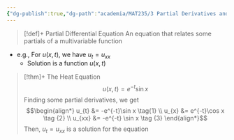 ```yaml
---
{"dg-publish":true,"dg-path":"academia/MAT235/3 Partial Derivatives and the Gradient/Partial Differential Equation.md","permalink":"/academia/mat-235/3-partial-derivatives-and-the-gradient/partial-differential-equation/","tags":["lecture","math","note","university"],"created":"2024-11-13T22:59:54.131-05:00","updated":"2024-11-29T22:05:57.284-05:00"}
---
```



> [!def]+ Partial Differential Equation
> An equation that relates some partials of a multivariable function

- e.g., For $u(x, t)$, we have $u_{t} = u_{xx}$
    - Solution is a function $u(x, t)$

> [!thm]+ The Heat Equation
> $$u(x, t) = e^{-t}\sin x$$
> Finding some partial derivatives, we get
> $$\begin{align*}
> u_{t} &= -e^{-t}\sin x \tag{1} \\
> u_{x} &= e^{-t}\cos x \tag {2} \\
> u_{xx} &= -e^{-t} \sin x \tag {3}
> \end{align*}$$
> Then, $u_{t} = u_{x x}$ is a solution for the equation
